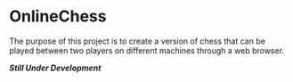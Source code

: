 # OnlineChess
The purpose of this project is to create a version of chess that can be played between two players on different machines through a web browser.

***Still Under Development***
